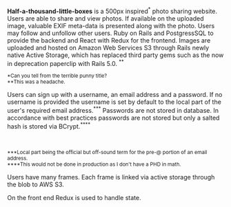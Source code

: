 
**Half-a-thousand-little-boxes** is a 500px inspired<sup>*</sup> photo sharing website. Users are able to share and view photos. If available on the uploaded image, valuable EXIF meta-data is presented along with the photo. Users may follow and unfollow other users. Ruby on Rails and PostgressSQL to provide the backend and React with Redux for the frontend. Images are uploaded and hosted on Amazon Web Services S3 through Rails newly native Active Storage, which has replaced third party gems such as the now in deprecation paperclip with Rails 5.0. <sup>**</sup>

<sup>*Can you tell from the terrible punny title?</sup>
<br/>
<sup>**This was a headache.</sup>

Users can sign up with a username, an email address and a password. If no username is provided the username is set by default to the local part of the user's required email address.<sup>\*\*\*</sup> Passwords are not stored in database. In accordance with best practices passwords are not stored but only a salted hash is stored via BCrypt.<sup>*\*\*\*</sup>

<br/>
  
<sup>***Local part being the official but off-sound term for the pre-@ portion of an email address.</sup>
<br/>
<sup>****This would not be done in production as I don't have a PHD in math. </sup>

Users have many frames. Each frame is linked via active storage through the blob to AWS S3.

On the front end Redux is used to handle state. 
